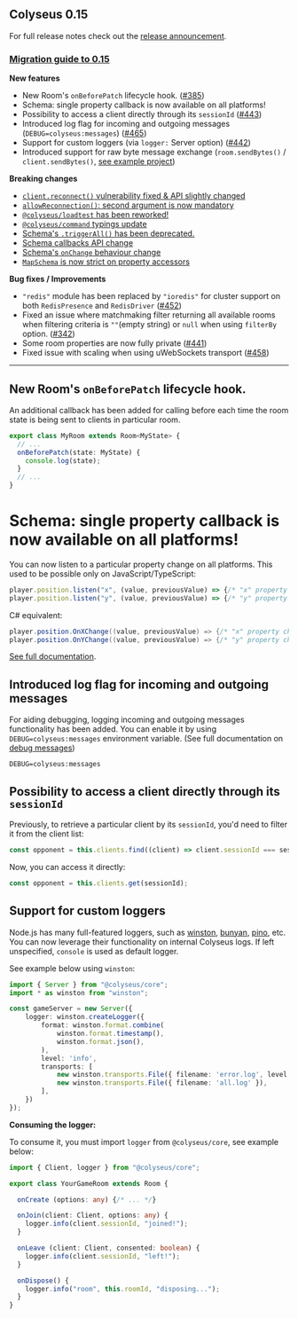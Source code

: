 ## Colyseus 0.15

For full release notes check out the [release announcement](https://www.colyseus.io/post/announcing-colyseus-0-15).

### [Migration guide to 0.15](https://docs.colyseus.io/colyseus/migrating/0.15/)

**New features**
- New Room's `onBeforePatch` lifecycle hook. ([#385](https://github.com/colyseus/colyseus/issues/385))
- Schema: single property callback is now available on all platforms!
- Possibility to access a client directly through its `sessionId` ([#443](https://github.com/colyseus/colyseus/issues/443))
- Introduced log flag for incoming and outgoing messages (`DEBUG=colyseus:messages`) ([#465](https://github.com/colyseus/colyseus/issues/465))
- Support for custom loggers (via `logger:` Server option) ([#442](https://github.com/colyseus/colyseus/issues/442))
- Introduced support for raw byte message exchange (`room.sendBytes()` / `client.sendBytes()`, [see example project](https://github.com/endel/colyseus-0.15-protocol-buffers))


**Breaking changes**

- [`client.reconnect()` vulnerability fixed & API slightly changed](https://docs.colyseus.io/colyseus/migrating/0.15/#clientreconnect-api-slightly-changed)
- [`allowReconnection()`: second argument is now mandatory](https://docs.colyseus.io/colyseus/migrating/0.15/#allowreconnection-second-argument-is-now-mandatory)
- [`@colyseus/loadtest` has been reworked!](https://docs.colyseus.io/colyseus/migrating/0.15/#colyseusloadtest-has-been-reworked)
- [`@colyseus/command` typings update](https://docs.colyseus.io/colyseus/migrating/0.15/#colyseuscommand-typings-update)
- [Schema's `.triggerAll()` has been deprecated.](https://docs.colyseus.io/colyseus/migrating/0.15/#schema-callbacks-api-slightly-changed)
- [Schema callbacks API change](https://docs.colyseus.io/colyseus/migrating/0.15/#schema-callbacks-api-slightly-changed)
- [Schema's `onChange` behaviour change](https://docs.colyseus.io/colyseus/migrating/0.15/#schemas-onchange-behaviour-change)
- [`MapSchema` is now strict on property accessors](https://docs.colyseus.io/colyseus/migrating/0.15/#mapschema-is-now-strict-on-property-accessors)

**Bug fixes / Improvements**

- `"redis"` module has been replaced by `"ioredis"` for cluster support on both `RedisPresence` and `RedisDriver` ([#452](https://github.com/colyseus/colyseus/pull/452))
- Fixed an issue where matchmaking filter returning all available rooms when filtering criteria is `""`(empty string) or `null` when using `filterBy` option. ([#342](https://github.com/colyseus/colyseus/issues/342))
- Some room properties are now fully private ([#441](https://github.com/colyseus/colyseus/issues/441))
- Fixed issue with scaling when using uWebSockets transport ([#458](https://github.com/colyseus/colyseus/issues/458))

---

## New Room's `onBeforePatch` lifecycle hook.

An additional callback has been added for calling before each time the room state is being sent to clients in particular room.

```typescript
export class MyRoom extends Room<MyState> {
  // ...
  onBeforePatch(state: MyState) {
    console.log(state);
  }
  // ...
}
```

# Schema: single property callback is now available on all platforms!

You can now listen to a particular property change on all platforms. This used to be possible only on JavaScript/TypeScript:

```typescript
player.position.listen("x", (value, previousValue) => {/* "x" property changed */})
player.position.listen("y", (value, previousValue) => {/* "y" property changed */})
```

C# equivalent:

```csharp
player.position.OnXChange((value, previousValue) => {/* "x" property changed */});
player.position.OnYChange((value, previousValue) => {/* "y" property changed */});
```

[See full documentation](https://docs.colyseus.io/colyseus/state/schema/#listenprop-callback).

## Introduced log flag for incoming and outgoing messages

For aiding debugging, logging incoming and outgoing messages functionality has been added. You can enable it by using `DEBUG=colyseus:messages` environment variable. (See full documentation on [debug messages](https://docs.colyseus.io/colyseus/debugging/#debug-messages))

```
DEBUG=colyseus:messages
```

## Possibility to access a client directly through its `sessionId`

Previously, to retrieve a particular client by its `sessionId`, you'd need to filter it from the client list:

```typescript
const opponent = this.clients.find((client) => client.sessionId === sessionId);
```

Now, you can access it directly:

```typescript
const opponent = this.clients.get(sessionId);
```

## Support for custom loggers

Node.js has many full-featured loggers, such as [winston](https://www.npmjs.com/package/winston), [bunyan](https://www.npmjs.com/package/bunyan), [pino](https://www.npmjs.com/package/pino), etc. You can now leverage their functionality on internal Colyseus logs. If left unspecified, `console` is used as default logger.

See example below using `winston`:

```typescript
import { Server } from "@colyseus/core";
import * as winston from "winston";

const gameServer = new Server({
    logger: winston.createLogger({
        format: winston.format.combine(
            winston.format.timestamp(),
            winston.format.json(),
        ),
        level: 'info',
        transports: [
            new winston.transports.File({ filename: 'error.log', level: 'error' }),
            new winston.transports.File({ filename: 'all.log' }),
        ],
    })
});
```

**Consuming the logger:**

To consume it, you must import `logger` from `@colyseus/core`, see example below:

```typescript
import { Client, logger } from "@colyseus/core";

export class YourGameRoom extends Room {

  onCreate (options: any) {/* ... */}

  onJoin(client: Client, options: any) {
    logger.info(client.sessionId, "joined!");
  }

  onLeave (client: Client, consented: boolean) {
    logger.info(client.sessionId, "left!");
  }

  onDispose() {
    logger.info("room", this.roomId, "disposing...");
  }
}
```
